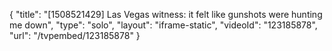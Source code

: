 {
    "title": "[1508521429] Las Vegas witness: it felt like gunshots were hunting me down",
    "type": "solo",
    "layout": "iframe-static",
    "videoId": "123185878",
    "url": "\/tvpembed\/123185878"
}